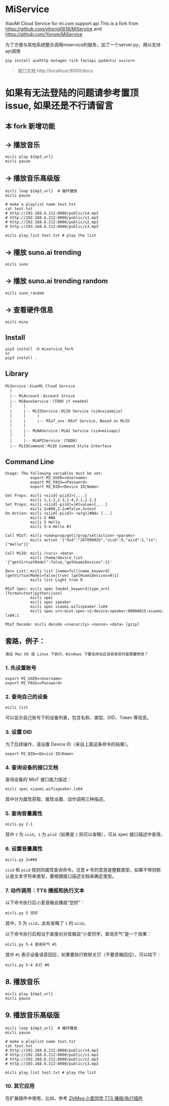 # MiService
XiaoMi Cloud Service for mi.com support api
This is a fork from https://github.com/yihong0618/MiService and https://github.com/Yonsm/MiService

为了方便与其他系统整合调用miservice的服务，加了一个server.py，用以支持api调用

`pip install aiohttp mutagen rich fastapi pydantic uvicorn`

> 接口文档 http://localhost:8000/docs

# 如果有无法登陆的问题请参考置顶 issue, 如果还是不行请留言

## 本 fork 新增功能

## -> 播放音乐

```
micli play ${mp3_url} 
micli pause
```

## -> 播放音乐高级版

```
micli loop ${mp3_url}  # 循环播放
micli pause

# make a playlist name test.txt
cat test.txt
# http://192.168.6.212:8000/public/s4.mp3
# http://192.168.6.212:8000/public/s1.mp3
# http://192.168.6.212:8000/public/s2.mp3
# http://193.168.6.212:8000/public/s3.mp3

micli play_list test.txt # play the list
```

## -> 播放 suno.ai trending

```
micli suno 
```

## -> 播放 suno.ai trending random

```
micli suno_random
```

## -> 查看硬件信息

```
micli mina
```

## Install
```
pip3 install -U miservice_fork
or 
pip3 install .
```

## Library
```
MiService：XiaoMi Cloud Service
  |
  |-- MiAccount：Account Srvice
  |-- MiBaseService：(TODO if needed)
  |     |
  |     |-- MiIOService：MiIO Service (sid=xiaomiio)
  |     |     |
  |     |     |-- MIoT_xxx：MIoT Service, Based on MiIO
  |     |
  |     |-- MiNAService：MiAI Service (sid=micoapi)
  |     |
  |     |-- MiAPIService：(TODO)
  |-- MiIOCommand：MiIO Command Style Interface
```

## Command Line
```
Usage: The following variables must be set:
           export MI_USER=<Username>
           export MI_PASS=<Password>
           export MI_DID=<Device ID|Name>

Get Props: micli <siid[-piid]>[,...]
           micli 1,1-2,1-3,1-4,2-1,2-2,3
Set Props: micli <siid[-piid]=[#]value>[,...]
           micli 2=#60,2-2=#false,3=test
Do Action: micli <siid[-piid]> <arg1|#NA> [...] 
           micli 2 #NA
           micli 5 Hello
           micli 5-4 Hello #1

Call MIoT: micli <cmd=prop/get|/prop/set|action> <params>
           micli action '{"did":"267090026","siid":5,"aiid":1,"in":["Hello"]}'

Call MiIO: micli /<uri> <data>
           micli /home/device_list '{"getVirtualModel":false,"getHuamiDevices":1}'

Devs List: micli list [name=full|name_keyword] [getVirtualModel=false|true] [getHuamiDevices=0|1]
           micli list Light true 0

MIoT Spec: micli spec [model_keyword|type_urn] [format=text|python|json]
           micli spec
           micli spec speaker
           micli spec xiaomi.wifispeaker.lx04
           micli spec urn:miot-spec-v2:device:speaker:0000A015:xiaomi-lx04:1

MIoT Decode: micli decode <ssecurity> <nonce> <data> [gzip]
```

## 套路，例子：

`请在 Mac OS 或 Linux 下执行，Windows 下要支持也应该容易但可能需要修改？`

### 1. 先设置账号

```
export MI_USER=<Username>
export MI_PASS=<Password>
```

### 2. 查询自己的设备

```
micli list
```
可以显示自己账号下的设备列表，包含名称、类型、DID、Token 等信息。

### 3. 设置 DID

为了后续操作，请设置 Device ID（来自上面这条命令的结果）。

```
export MI_DID=<Device ID|Name>
```

### 4. 查询设备的接口文档

查询设备的 MIoT 接口能力描述：
```
micli spec xiaomi.wifispeaker.lx04
```
其中分为属性获取、属性设置、动作调用三种描述。

### 5. 查询音量属性

```
micli.py 2-1
```
其中 `2` 为 `siid`，`1` 为 `piid`（如果是 `1` 则可以省略），可从 spec 接口描述中查得。

### 6. 设置音量属性

```
micli.py 2=#60
```
`siid` 和 `piid` 规则同属性查询命令。注意 `#` 号的意思是整数类型，如果不带则默认是文本字符串类型，要根据接口描述文档来确定类型。

### 7. 动作调用：TTS 播报和执行文本

以下命令执行后小爱音箱会播报“您好”：
```
micli.py 5 您好
```
其中，5 为 `siid`，此处省略了 `1` 的 `aiid`。

以下命令执行后相当于直接对对音箱说“小爱同学，查询天气”是一个效果：
```
micli.py 5-4 查询天气 #1
```

其中 `#1` 表示设备语音回应，如果要执行默默关灯（不要音箱回应），可以如下：
```
micli.py 5-4 关灯 #0
```

## 8. 播放音乐

```
micli play ${mp3_url} 
micli pause
```

## 9. 播放音乐高级版

```
micli loop ${mp3_url}  # 循环播放
micli pause

# make a playlist name test.txt
cat test.txt
# http://192.168.6.212:8000/public/s4.mp3
# http://192.168.6.212:8000/public/s1.mp3
# http://192.168.6.212:8000/public/s2.mp3
# http://193.168.6.212:8000/public/s3.mp3

micli play_list test.txt # play the list
```

### 10. 其它应用

在扩展插件中使用，比如，参考 [ZhiMsg 小爱同学 TTS 播报/执行插件](https://github.com/Yonsm/ZhiMsg)
